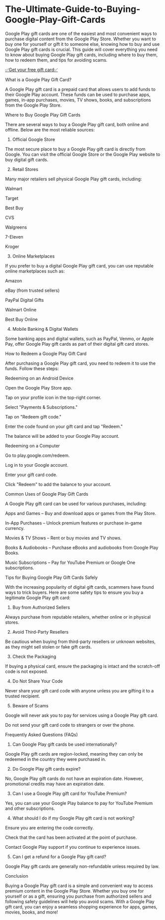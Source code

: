 # The-Ultimate-Guide-to-Buying-Google-Play-Gift-Cards

Google Play gift cards are one of the easiest and most convenient ways to purchase digital content from the Google Play Store. Whether you want to buy one for yourself or gift it to someone else, knowing how to buy and use Google Play gift cards is crucial. This guide will cover everything you need to know about buying Google Play gift cards, including where to buy them, how to redeem them, and tips for avoiding scams.

[✅Get your free gift card✅](https://tinyurl.com/mesrd4xz)

What is a Google Play Gift Card?

A Google Play gift card is a prepaid card that allows users to add funds to their Google Play account. These funds can be used to purchase apps, games, in-app purchases, movies, TV shows, books, and subscriptions from the Google Play Store.

Where to Buy Google Play Gift Cards

There are several ways to buy a Google Play gift card, both online and offline. Below are the most reliable sources:

1. Official Google Store

The most secure place to buy a Google Play gift card is directly from Google. You can visit the official Google Store or the Google Play website to buy digital gift cards.

2. Retail Stores

Many major retailers sell physical Google Play gift cards, including:

Walmart

Target

Best Buy

CVS

Walgreens

7-Eleven

Kroger

3. Online Marketplaces

If you prefer to buy a digital Google Play gift card, you can use reputable online marketplaces such as:

Amazon

eBay (from trusted sellers)

PayPal Digital Gifts

Walmart Online

Best Buy Online

4. Mobile Banking & Digital Wallets

Some banking apps and digital wallets, such as PayPal, Venmo, or Apple Pay, offer Google Play gift cards as part of their digital gift card stores.

How to Redeem a Google Play Gift Card

After purchasing a Google Play gift card, you need to redeem it to use the funds. Follow these steps:

Redeeming on an Android Device

Open the Google Play Store app.

Tap on your profile icon in the top-right corner.

Select "Payments & Subscriptions."

Tap on "Redeem gift code."

Enter the code found on your gift card and tap "Redeem."

The balance will be added to your Google Play account.

Redeeming on a Computer

Go to play.google.com/redeem.

Log in to your Google account.

Enter your gift card code.

Click "Redeem" to add the balance to your account.

Common Uses of Google Play Gift Cards

A Google Play gift card can be used for various purchases, including:

Apps and Games – Buy and download apps or games from the Play Store.

In-App Purchases – Unlock premium features or purchase in-game currency.

Movies & TV Shows – Rent or buy movies and TV shows.

Books & Audiobooks – Purchase eBooks and audiobooks from Google Play Books.

Music Subscriptions – Pay for YouTube Premium or Google One subscriptions.

Tips for Buying Google Play Gift Cards Safely

With the increasing popularity of digital gift cards, scammers have found ways to trick buyers. Here are some safety tips to ensure you buy a legitimate Google Play gift card:

1. Buy from Authorized Sellers

Always purchase from reputable retailers, whether online or in physical stores.

2. Avoid Third-Party Resellers

Be cautious when buying from third-party resellers or unknown websites, as they might sell stolen or fake gift cards.

3. Check the Packaging

If buying a physical card, ensure the packaging is intact and the scratch-off code is not exposed.

4. Do Not Share Your Code

Never share your gift card code with anyone unless you are gifting it to a trusted recipient.

5. Beware of Scams

Google will never ask you to pay for services using a Google Play gift card.

Do not send your gift card code to strangers or over the phone.

Frequently Asked Questions (FAQs)

1. Can Google Play gift cards be used internationally?

Google Play gift cards are region-locked, meaning they can only be redeemed in the country they were purchased in.

2. Do Google Play gift cards expire?

No, Google Play gift cards do not have an expiration date. However, promotional credits may have an expiration date.

3. Can I use a Google Play gift card for YouTube Premium?

Yes, you can use your Google Play balance to pay for YouTube Premium and other subscriptions.

4. What should I do if my Google Play gift card is not working?

Ensure you are entering the code correctly.

Check that the card has been activated at the point of purchase.

Contact Google Play support if you continue to experience issues.

5. Can I get a refund for a Google Play gift card?

Google Play gift cards are generally non-refundable unless required by law.

Conclusion

Buying a Google Play gift card is a simple and convenient way to access premium content in the Google Play Store. Whether you buy one for yourself or as a gift, ensuring you purchase from authorized sellers and following safety guidelines will help you avoid scams. With a Google Play gift card, you can enjoy a seamless shopping experience for apps, games, movies, books, and more!

